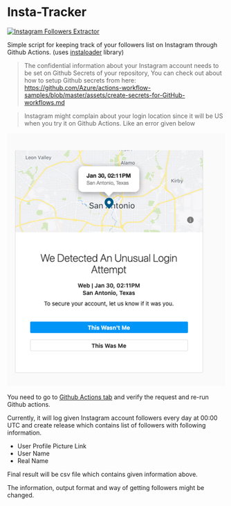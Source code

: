 # Insta-Tracker 

[![Instagram Followers Extractor](https://github.com/merkez/instracker/actions/workflows/python-app.yml/badge.svg)](https://github.com/merkez/instracker/actions/workflows/python-app.yml)

Simple script for keeping track of your followers list on Instagram through Github Actions. (uses [instaloader](https://instaloader.github.io/) library)

> The confidential information about your Instagram account needs to be set on Github Secrets of your repository,
You can check out about how to setup Github secrets from here: https://github.com/Azure/actions-workflow-samples/blob/master/assets/create-secrets-for-GitHub-workflows.md

> Instagram might complain about your login location since it will be US when you try it on Github Actions. Like an error given below

![](./.github/imgs/login-error.png)

You need to go to [Github Actions tab](https://github.com/merkez/instracker/runs/4999253205?check_suite_focus=true) and verify the request and re-run Github actions. 

Currently, it will log given Instagram account followers every day at 00:00 UTC and create release which contains list of followers with following information. 

- User Profile Picture Link
- User Name 
- Real Name

Final result will be csv file which contains given information above. 

The information, output format and way of getting followers might be changed. 

